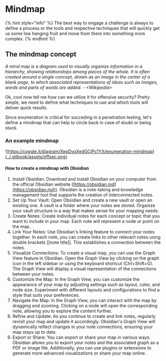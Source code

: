 # Mindmap

{% hint style="info" %}
The best way to engage a challenge is always to define a process or the tools and respective techniques that will quickly get us some low hanging fruit and move from there into something more complex.&#x20;
{% endhint %}

## The mindmap concept

_A mind map is a diagram used to visually organize information in a hierarchy, showing relationships among pieces of the whole. It is often created around a single concept, drawn as an image in the center of a blank page, to which associated representations of ideas such as images, words and parts of words are added. - \<Wikipedia>_

Ok, cool now tell me how can we utilize it for offensive security? Pretty simple, we need to define what techniques to use and which tools will deliver quick results.

Since enumeration is critical for succeding in a penetration testing, let's define a mindmap that can help to circle back in case of doubt or being stuck.

### An example mindmap

![https://coggle.it/diagram/XepDvoXedGCjPc1Y/t/enumeration-mindmap](../.gitbook/assets/offsec.png)

#### How to create a mindmap with Obsidian

1. Install Obsidian: Download and install Obsidian on your computer from the official Obsidian website ([https://obsidian.md](https://obsidian.md)). Obsidian is a note-taking and knowledge management tool that supports the creation of interconnected notes.
2. Set Up Your Vault: Open Obsidian and create a new vault or open an existing one. A vault is a folder where your notes are stored. Organize your vault structure in a way that makes sense for your mapping needs.
3. Create Notes: Create individual notes for each concept or topic that you want to include in your map. Each note will represent a node or point on the map.
4. Link Your Notes: Use Obsidian's linking feature to connect your notes together. In each note, you can create links to other relevant notes using double brackets \[\[note title]]. This establishes a connection between the notes.
5. Visualize Connections: To create a visual map, you can use the Graph View feature in Obsidian. Open the Graph View by clicking on the graph icon in the left sidebar or using the keyboard shortcut (Ctrl+Shift+G). The Graph View will display a visual representation of the connections between your notes.
6. Customize the Map: In the Graph View, you can customize the appearance of your map by adjusting settings such as layout, color, and node size. Experiment with different layouts and configurations to find a style that suits your preferences.
7. Navigate the Map: In the Graph View, you can interact with the map by dragging and zooming. Clicking on a node will open the corresponding note, allowing you to explore the content further.
8. Refine and Update: As you continue to create and link notes, regularly revisit your map and update it accordingly. Obsidian's Graph View will dynamically reflect changes in your note connections, ensuring your map stays up to date.
9. Export or Share: You can export or share your map in various ways. Obsidian allows you to export your notes and the associated graph as a PDF or image file. Additionally, you can use plugins or extensions to generate more advanced visualizations or share your map online.
